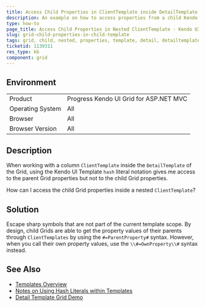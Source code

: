 ```yaml
---
title: Access Child Properties in ClientTemplate inside DetailTemplate of Grid
description: An example on how to access properties from a child Kendo UI Grid in the template of a child Grid.
type: how-to
page_title: Access Child Properties in Nested ClientTemplate - Kendo UI Grid for ASP.NET MVC
slug: grid-child-properties-in-child-template
tags: grid, child, nested, properties, template, detail, detailtemplate, clienttemplate
ticketid: 1139311
res_type: kb
component: grid
---
```


## Environment

<table>
 <tr>
  <td>Product</td>
  <td>Progress Kendo UI Grid for ASP.NET MVC</td>
 </tr>
 <tr>
  <td>Operating System</td>
  <td>All</td>
 </tr>
 <tr>
  <td>Browser</td>
  <td>All</td>
 </tr>
 <tr>
  <td>Browser Version</td>
  <td>All</td>
 </tr>
</table>

## Description

When working with a column `ClientTemplate` inside the `DetailTemplate` of the Grid, using the Kendo UI Template `hash` literal notation gives me access to the parent Grid properties but not to the child Grid properties.

How can I access the child Grid properties inside a nested `ClientTemplate`?

## Solution

Escape sharp symbols that are not part of the current template scope. By design, child Grids are able to get the property values of their parents through `ClientTemplates` by using the `#=ParentProperty#` syntax. However, when you call their own property values, use the `\\#=OwnProperty\\#` syntax instead.

## See Also

* [Templates Overview](https://docs.telerik.com/kendo-ui/framework/templates/overview#templates-overview)
* [Notes on Using Hash Literals within Templates](https://docs.telerik.com/kendo-ui/framework/templates/overview#hash-literals)
* [Detail Template Grid Demo](https://demos.telerik.com/aspnet-mvc/grid/detailtemplate)
